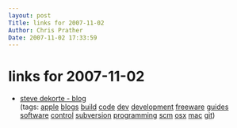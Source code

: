 ```yaml
---
layout: post
Title: links for 2007-11-02  
Author: Chris Prather
Date: 2007-11-02 17:33:59
---
```


# links for 2007-11-02
<ul class="delicious">
	<li>
		<div class="delicious-link"><a href="http://www.dekorte.com/blog/blog.cgi?do=item&id=2539">steve dekorte - blog</a></div>
		<div class="delicious-tags">(tags: <a href="http://del.icio.us/perigrin/apple">apple</a> <a href="http://del.icio.us/perigrin/blogs">blogs</a> <a href="http://del.icio.us/perigrin/build">build</a> <a href="http://del.icio.us/perigrin/code">code</a> <a href="http://del.icio.us/perigrin/dev">dev</a> <a href="http://del.icio.us/perigrin/development">development</a> <a href="http://del.icio.us/perigrin/freeware">freeware</a> <a href="http://del.icio.us/perigrin/guides">guides</a> <a href="http://del.icio.us/perigrin/software">software</a> <a href="http://del.icio.us/perigrin/control">control</a> <a href="http://del.icio.us/perigrin/subversion">subversion</a> <a href="http://del.icio.us/perigrin/programming">programming</a> <a href="http://del.icio.us/perigrin/scm">scm</a> <a href="http://del.icio.us/perigrin/osx">osx</a> <a href="http://del.icio.us/perigrin/mac">mac</a> <a href="http://del.icio.us/perigrin/git">git</a>)</div>
	</li>
</ul>

